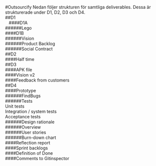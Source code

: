 #Outsourcify
Nedan följer strukturen för samtliga deliverables. Dessa är strukturerade under D1, D2, D3 och D4. <br />
##D1<br />
&nbsp;&nbsp;&nbsp;####D1A<br />
######Lego<br />
####D1B<br />
######Vision<br />
######Product Backlog<br />
######Social Contract<br />
##D2<br />
####Half time<br />
##D3<br />
####APK file<br />
####Vision v2<br />
####Feedback from customers<br />
##D4<br />
####Prototype<br />
######FindBugs<br />
######Tests<br />
Unit tests<br />
Integration / system tests<br />
Acceptance tests<br />
######Design rationale<br />
######Overview<br />
######User stories<br />
######Burn-down chart<br />
####Reflection report<br />
####Sprint backlogs<br />
####Definition of Done<br />
####Comments to Gitinspector


